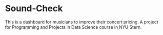 # Sound-Check
This is a dashboard for musicians to improve their concert pricing. A project for Programming and Projects in Data Science course in NYU Stern.
